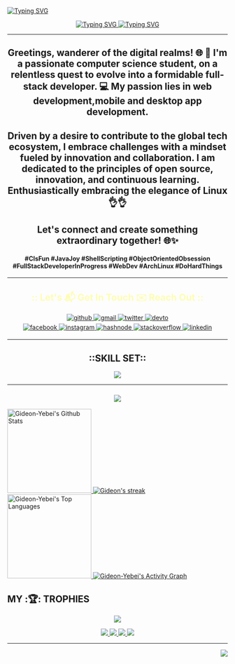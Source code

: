 <a href="https://git.io/typing-svg"><img src="https://readme-typing-svg.demolab.com?font=Fira+Code&pause=1000&repeat=false&random=false&width=435&lines=+%5BGY%40arch+~%5D%24+cat README.md" alt="Typing SVG" /></a>
<!--<div align="center">
    <img src="linux.png" width=150/>
</div>-->
<div align="center"">
    <a align="center" href="https://git.io/typing-svg">
        <img src="https://readme-typing-svg.demolab.com?font=Fira+Code&weight=900&size=25&pause=10000&repeat=false&multiline=true&center=true&random=false&width=600&height=70&lines=*C,JAVA,.NET+Programmer" alt="Typing SVG" />
    </a>
    <a href="https://git.io/typing-svg">
        <img src="https://readme-typing-svg.demolab.com?font=Fira+Code&weight=900&size=30&pause=8000&color=869750&center=true&vCenter=true&random=true&width=435&lines=LinuXpert;Software+Engineer;Web+developer;" alt="Typing SVG" />
    </a>
</div>
<!--
<h2 align="center">
    <a href="https://git.io/typing-svg">
        <img src="https://readme-typing-svg.demolab.com?font=Fira+Code&weight=900&size=30&pause=1000&color=869750&center=true&vCenter=true&random=true&width=435&lines=LinuXpert;Software+Engineer;Web+developer;" alt="Typing SVG" />
    </a>
</h2>
-->

---

<div align="center">
    <h2>
        Greetings, wanderer of the digital realms! 🌐 👋 I'm a passionate computer science student, on a relentless quest to evolve into a formidable full-stack developer. 💻 My passion lies in web development,mobile and desktop app development.
    </h2>
</div>
<div align="center">
    <h2>
        Driven by a desire to contribute to the global tech ecosystem, I embrace challenges with a mindset fueled by innovation and collaboration. I am dedicated to the principles of open source, innovation, and continuous learning. Enthusiastically embracing the elegance of Linux 👌👌
    </h2>
</div>
<div align="center">
    <h2>
        Let's connect and create something extraordinary together! 🌐✨
    </h2>
</div>
<div align="center">
    <h4>
        #CIsFun #JavaJoy #ShellScripting #ObjectOrientedObsession #FullStackDeveloperInProgress #WebDev #ArchLinux #DoHardThings
    </h4>
</div>

<!--<p align="center">
Greetings, wanderer of the digital realms! 🌐 👋 I'm a passionate computer science student, on a relentless quest to evolve into a formidable full-stack developer. 💻 My heart beats in the rhythm of web development, where every line of code is a brushstroke on the canvas of innovation. Driven by a desire to contribute to the global tech ecosystem, I embrace challenges with a mindset fueled by innovation and collaboration.
</p>
<p align="center">
In the realm of technology, I am more than a mere enthusiast; I am a tech virtuoso, constantly honing my skills to transcend traditional boundaries. As I dance between the front-end and back-end realms, my aim is to orchestrate code that not only functions flawlessly but also tells a compelling digital story.
</p>
<p align="center">
Enthusiastically embracing the elegance of Linux, Arch Linux is my preferred OS, where I weave the magic of technology. 🐧 Open source software is not just a preference for me; it's a way of life. I breathe in the collaborative spirit of the tech community, contributing and learning in this ever-evolving ecosystem.
</p>
<p align="center">
🚀 My coding journey is a symphony of algorithms and creativity, where each project is a testament to my commitment to perfection. Embracing challenges, I find joy in crafting seamless solutions that elevate user experiences.
</p>
<p align="center">
As I navigate the vast landscape of technology, I am dedicated to the principles of open source, innovation, and continuous learning.
</p>-->


---

<h2 align="center" style="color: #ff25;">:: Let's 📬 Get In Touch ✉️ Reach Out ::</h2>
<div align="center">
    <a href="https://github.com/Gideon-Yebei" target="_blank">
        <img src=https://img.shields.io/badge/github-%2324292e.svg?&style=for-the-badge&logo=github&logoColor=white alt=github style="margin-bottom: 5px;" />
    </a>
    <a href="mailto:hk-axl-coder@proton.me" target="_blank">
        <img src=https://img.shields.io/badge/gmail-%2324292e.svg?&style=for-the-badge&logo=gmail&logoColor=white alt=gmail style="margin-bottom: 5px;" />
    </a>
    <a href="https://twitter.com/GideonYebei" target="_blank">
        <img src=https://img.shields.io/badge/twitter-%2300acee.svg?&style=for-the-badge&logo=twitter&logoColor=white alt=twitter style="margin-bottom: 5px;" />
    </a>
    <a href="https://dev.to/HK-AXL-CODER" target="_blank">
        <img src=https://img.shields.io/badge/dev.to-%2308090A.svg?&style=for-the-badge&logo=dev.to&logoColor=white alt=devto style="margin-bottom: 5px;" />
    </a>
</div>
<div align="center">
    <a href="https://www.facebook.com/iamrishavanand" target="_blank">
        <img src=https://img.shields.io/badge/facebook-%232E87FB.svg?&style=for-the-badge&logo=facebook&logoColor=white alt=facebook style="margin-bottom: 5px;" />
    </a>
    <a href="https://instagram.com/iamrishavanand" target="_blank">
        <img src=https://img.shields.io/badge/instagram-%23000000.svg?&style=for-the-badge&logo=instagram&logoColor=white alt=instagram style="margin-bottom: 5px;" />
    </a>
    <a href="https://hashnode.com/@ZenithNova" target="_blank">
        <img src=https://img.shields.io/badge/hashnode-%232962FF.svg?&style=for-the-badge&logo=hashnode&logoColor=white alt=hashnode style="margin-bottom: 5px;" />
    </a>
    <a href="https://stackoverflow.com/users/HK-AXL-CODER" target="_blank">
        <img src=https://img.shields.io/badge/stackoverflow-%23F28032.svg?&style=for-the-badge&logo=stackoverflow&logoColor=white alt=stackoverflow style="margin-bottom: 5px;" />
    </a>
    <a href="https://linkedin.com/in/gideon-yebei" target="_blank">
        <img src=https://img.shields.io/badge/linkedin-%231E77B5.svg?&style=for-the-badge&logo=linkedin&logoColor=white alt=linkedin style="margin-bottom: 5px;" />
    </a>
</div>

---
<div align="center">
    <h2 align="center style="color: #ff25;">::SKILL SET::</h2>
    <img align="center" src="https://skillicons.dev/icons?i=c,cpp,java,dotnet,sql,html,css,js,linux,bash,perl,lua,docker,github,idea,vscode,git,figma,blender,mysql,mongodb,heroku,vercel,nginx,wordpress,webflow" />
</div>
<!--
<div align="center">

<h2  style="color: #ff25;">SKILL : : SET</h2>
<h2  style="color: #ff25;">WEB</h2>
<h3 align="center"  style="color: #ff5;"> Frontend </h3>
<img src="https://skillicons.dev/icons?i=html,css,js" />
<h3 align="center" style="color: #ff5;"> Backend</h3>
<img src="https://skillicons.dev/icons?i=js,php,java" />
<h3 align="center" style="color: #ff5;">🧰 Frameworks & Libraries</h3>
<img src="https://skillicons.dev/icons?i=nodejs,react,bootstrap" />
</div>

<div align="center">
    <h2  style="color: #ff25;">🗄️ DATABASES : : CLOUD : : HOSTING</h2>
    <img src="https://skillicons.dev/icons?i=mysql,mongodb,heroku,vercel,nginx,wordpress,webflow" />
</div>

<div align="center">
    <h2  style="color: #ff25;">💻 SOFTWARES : : TOOLS</h2>
    <img src="https://skillicons.dev/icons?i=linux,bash,perl,lua,docker,github,idea,vscode,git,figma,blender" />
</div>

<div align="center">
    <h2  style="color: #ff25;">👨‍💻 LANGUAGES</h2>
    <img src="https://skillicons.dev/icons?i=c,cpp,java,dotnet,sql" />
</div>
-->

---

<h3 align="center">
    <img src="https://i.imgur.com/YCw47Dm.gif" />
</h3>
<p>
    <a href="https://github.com/anuraghazra/github-readme-stats">
        <img alt="Gideon-Yebei's Github Stats" src="https://github-readme-stats.vercel.app/api?username=Gideon-Yebei&theme=monokai&hide_border=true&show_icons=true&show=reviews,discussions_started,discussions_answered,prs_merged,prs_merged_percentage" height="192px"/>
    </a>
    <a href="https://github.com/Gideon-Yebei/github-readme-streak-stats">
        <img title="🔥 Get streak stats for your profile at git.io/streak-stats" alt="Gideon's streak" src="https://streak-stats.demolab.com/?user=Gideon-Yebei&theme=monokai&hide_border=true"/>
    </a>
    <a href="https://github.com/anuraghazra/github-readme-stats">
        <img alt="Gideon-Yebei's Top Languages" src="https://denvercoder1-github-readme-stats.vercel.app/api/top-langs/?username=Gideon-Yebei&langs_count=8&layout=compact&theme=monokai&hide_border=true&bg_color=1F222E&title_color=F85D7F&icon_color=F8D866&hide=Jupyter%20Notebook,Roff" height="192px"/>
    </a>
    <a href="https://github.com/ashutosh00710/github-readme-activity-graph">
        <img alt="Gideon-Yebei's Activity Graph" src="https://github-readme-activity-graph.vercel.app/graph/?username=Gideon-Yebei&theme=monokai&bg_color=1F222E&color=F8D866&line=F85D7F&point=FFFFFF&hide_border=true" />
    </a>
</p>
<!--🏆TROPHYGIF-->
<!--![Trophy](https://media.tenor.com/0ENB5HuTH0gAAAAi/trophy-beker.gif)-->

## MY :🏆: TROPHIES

<!--https://github.com/ryo-ma/github-profile-trophy-->

<p align="center">
    <img src="https://github-profile-trophy.vercel.app/?username=Gideon-Yebei&no-bg=true&no-frame=true"/>
</p>

<div align="center">
    <a href="#">
        <img src="https://komarev.com/ghpvc/?username=Gideon-Yebei&color=0E9C47&style=for-the-badge"/>
    </a>
    <a href="#">
        <img src="https://custom-icon-badges.demolab.com/badge/dynamic/json?logo=star&color=55960c&labelColor=488207&label=Stars&style=for-the-badge&query=%24.stars&url=https://api.github-star-counter.workers.dev/user/Gideon-Yebei"/>
    </a>
    <a href="#">
        <img src="https://custom-icon-badges.demolab.com/github/followers/Gideon-Yebei?color=236ad3&labelColor=1155ba&style=for-the-badge&logo=person-add&label=Follow&logoColor=white"/>
    </a>
    <a href="https://github.com/DenverCoder1/Simple-View-Counter">
        <img src="https://freshidea.com/jonah/app/DenverCoder1-profile-views"/>
    </a>
</div>

---

<!--<div align="center">
    <img align="left" alt="Linux" style="margin: 10px;" src="code.gif" width=700>
    <img align="right" style="margin: 10px;" src="https://spotify-github-profile.vercel.app/api/view?uid=31cqwbo2kaamwykjzxgm44j6aexu&cover_image=true&theme=default&show_offline=false&background_color=121212&interchange=false"  width=400 />
</div>-->
<div align="right">
    <img src="https://raw.githubusercontent.com/trinib/trinib/a5f17399d881c5651a89bfe4a621014b08346cf0/images/marquee.svg" />
</div>

